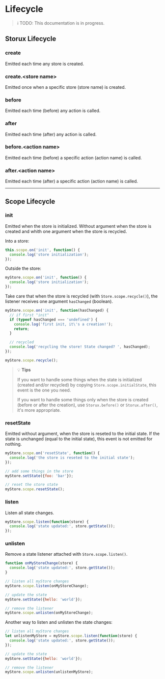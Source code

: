 # Lifecycle

> ℹ️ TODO: This documentation is in progress.

## Storux Lifecycle

### create

Emitted each time any store is created.

### create.\<store name>

Emitted once when a specific store (store name) is created.

### before

Emitted each time (before) any action is called.

### after

Emitted each time (after) any action is called.

### before.\<action name>

Emitted each time (before) a specific action (action name) is called.

### after.\<action name>

Emitted each time (after) a specific action (action name) is called.

---

## Scope Lifecycle

### init

Emitted when the store is initialized.
Without argument when the store is created and whith one argument when the store is recycled.

Into a store:

```js
this.scope.on('init', function() {
  console.log('store initialization');
});
```

Outside the store:

```js
myStore.scope.on('init', function() {
  console.log('store initialization');
});
```

Take care that when the store is recycled (with `Store.scope.recycle()`),
the listener receives one argument `hasChanged` (boolean).

```js
myStore.scope.on('init', function(hasChanged) {
  // if first "init"
  if (typeof hasChanged === 'undefined') {
    console.log('first init, it\'s a creation!');
    return;
  }

  // recycled
  console.log('recycling the store! State changed? ', hasChanged);
});

myStore.scope.recycle();
```

> 💡 __Tips__
>
> If you want to handle some things when the state is initialized (created and/or recycled) by copying `Store.scope.initialState`,
> this event is the one you need.
>
> If you want to handle some things only when the store is created (before or after the creation),
> use `Storux.before()` or `Storux.after()`, it's more appropriate.

### resetState

Emitted without argument, when the store is reseted to the initial state.
If the state is unchanged (equal to the initial state), this event is not emitted for nothing.

```js
myStore.scope.on('resetState', function() {
  console.log('the store is reseted to the initial state');
});

// add some things in the store
myStore.setState({foo: 'bar'});

// reset the store state
myStore.scope.resetState();
```

### listen

Listen all state changes.

```js
myStore.scope.listen(function(store) {
  console.log('state updated:', store.getState());
});
```

### unlisten

Remove a state listener attached with `Store.scope.listen()`.

```js
function onMyStoreChange(store) {
  console.log('state updated:', store.getState());
}

// listen all myStore changes
myStore.scope.listen(onMyStoreChange);

// update the state
myStore.setState({hello: 'world'});

// remove the listener
myStore.scope.unlisten(onMyStoreChange);
```

Another way to listen and unlisten the state changes:

```js
// listen all myStore changes
let unlistenMyStore = myStore.scope.listen(function(store) {
  console.log('state updated:', store.getState());
});

// update the state
myStore.setState({hello: 'world'});

// remove the listener
myStore.scope.unlisten(unlistenMyStore);
```
